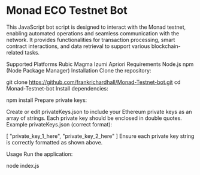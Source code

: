 
# Monad ECO Testnet Bot
This JavaScript bot script is designed to interact with the Monad testnet, enabling automated operations and seamless communication with the network. It provides functionalities for transaction processing, smart contract interactions, and data retrieval to support various blockchain-related tasks.

Supported Platforms
Rubic
Magma
Izumi
Apriori
Requirements
Node.js
npm (Node Package Manager)
Installation
Clone the repository:

git clone https://github.com/frankrichardhall/Monad-Testnet-bot.git
cd Monad-Testnet-bot
Install dependencies:

npm install
Prepare private keys:

Create or edit privateKeys.json to include your Ethereum private keys as an array of strings. Each private key should be enclosed in double quotes.
Example privateKeys.json (correct format):

[
    "private_key_1_here",
    "private_key_2_here"
]
Ensure each private key string is correctly formatted as shown above.

Usage
Run the application:

node index.js
